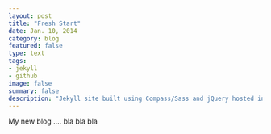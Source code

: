 ```yaml
---
layout: post
title: "Fresh Start"
date: Jan. 10, 2014
category: blog
featured: false
type: text
tags:
- jekyll
- github
image: false
summary: false
description: "Jekyll site built using Compass/Sass and jQuery hosted in Github Pages."
---
```


My new blog .... bla bla bla

